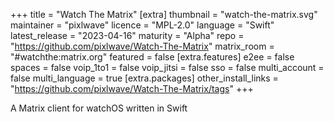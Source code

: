 +++
title = "Watch The Matrix"
[extra]
thumbnail = "watch-the-matrix.svg"
maintainer = "pixlwave"
licence = "MPL-2.0"
language = "Swift"
latest_release = "2023-04-16"
maturity = "Alpha"
repo = "https://github.com/pixlwave/Watch-The-Matrix"
matrix_room = "#watchthe:matrix.org"
featured = false
[extra.features]
e2ee = false
spaces = false
voip_1to1 = false
voip_jitsi = false
sso = false
multi_account = false
multi_language = true
[extra.packages]
other_install_links = "https://github.com/pixlwave/Watch-The-Matrix/tags"
+++

A Matrix client for watchOS written in Swift
